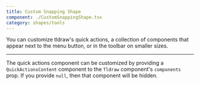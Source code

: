 ```yaml
---
title: Custom Snapping Shape
component: ./CustomSnappingShape.tsx
category: shapes/tools
---
```


You can customize tldraw's quick actions, a collection of components that appear next to the menu button, or in the toolbar on smaller sizes.

---

The quick actions component can be customized by providing a `QuickActionsContent` component to the `Tldraw` component's `components` prop. If you provide `null`, then that component will be hidden.
